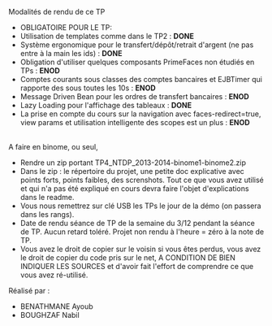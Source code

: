 Modalités de rendu de ce TP

- OBLIGATOIRE POUR LE TP:
- Utilisation de templates comme dans le TP2 : **DONE**<br/>
- Système ergonomique pour le transfert/dépôt/retrait d'argent (ne pas entre à la main les ids) : **DONE**<br/>
- Obligation d'utiliser quelques composants PrimeFaces non étudiés en TPs : **ENOD**<br/>
- Comptes courants sous classes des comptes bancaires et EJBTimer qui rapporte des sous toutes les 10s : **ENOD**<br/>
- Message Driven Bean pour les ordres de transfert bancaires : **ENOD**<br/>
- Lazy Loading pour l'affichage des tableaux : **DONE**<br/>
- La prise en compte du cours sur la navigation avec faces-redirect=true, view params et utilisation intelligente des scopes est un plus : **ENOD**<br/><br/>

A faire en binome, ou seul,<br/>
- Rendre un zip portant TP4_NTDP_2013-2014-binome1-binome2.zip<br/>
- Dans le zip : le répertoire du projet, une petite doc explicative avec points forts, points faibles, des screnshots. Tout ce que vous avez utilisé et qui n'a pas été expliqué en cours devra faire l'objet d'explications dans le readme.<br/>
- Vous nous remettrez sur clé USB les TPs le jour de la démo (on passera dans les rangs).<br/>
- Date de rendu séance de TP de la semaine du 3/12 pendant la séance de TP. Aucun retard toléré. Projet non rendu à l'heure = zéro à la note de TP.<br/>
- Vous avez le droit de copier sur le voisin si vous êtes perdus, vous avez le droit de copier du code pris sur le net, A CONDITION DE BIEN INDIQUER LES SOURCES et d'avoir fait l'effort de comprendre ce que vous avez ré-utilisé.<br/>

Réalisé par : 
- BENATHMANE Ayoub<br/>
- BOUGHZAF Nabil<br/>